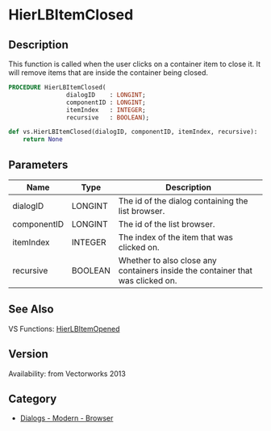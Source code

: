 # HierLBItemClosed

## Description
This function is called when the user clicks on a container item to close it. It will remove items that are inside the container being closed.

```pascal
PROCEDURE HierLBItemClosed(
				dialogID    : LONGINT;
				componentID : LONGINT;
				itemIndex   : INTEGER;
				recursive   : BOOLEAN);
```

```python
def vs.HierLBItemClosed(dialogID, componentID, itemIndex, recursive):
    return None
```

## Parameters
|Name|Type|Description|
|---|---|---|
|dialogID|LONGINT|The id of the dialog containing the list browser.|
|componentID|LONGINT|The id of the list browser.|
|itemIndex|INTEGER|The index of the item that was clicked on.|
|recursive|BOOLEAN|Whether to also close any containers inside the container that was clicked on.|

## See Also
VS Functions:
[HierLBItemOpened](HierLBItemOpened.md)

## Version
Availability: from Vectorworks 2013

## Category
* [Dialogs - Modern - Browser](../Categories/Dialogs%20-%20Modern%20-%20Browser.md)
